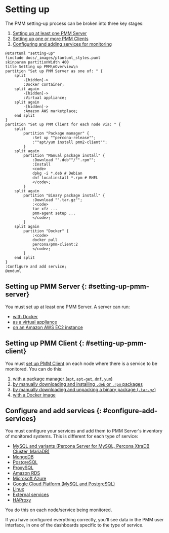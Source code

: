 # Setting up

The PMM setting-up process can be broken into three key stages:

1. [Setting up at least one PMM Server](#setting-up-pmm-server)
2. [Setting up one or more PMM Clients](#setting-up-pmm-client)
3. [Configuring and adding services for monitoring](#configure-add-services)

```plantuml
@startuml "setting-up"
!include docs/_images/plantuml_styles.puml
skinparam partitionWidth 400
title Setting up PMM\nOverview\n
partition "Set up PMM Server as one of: " {
    split
        -[hidden]->
        :Docker container;
    split again
        -[hidden]->
        :Virtual appliance;
    split again
        -[hidden]->
        :Amazon AWS marketplace;
    end split
}
partition "Set up PMM Client for each node via: " {
    split
        partition "Package manager" {
            :Set up ""percona-release"";
            :""apt/yum install pmm2-client"";
        }
    split again
        partition "Manual package install" {
            :Download "".deb""/"".rpm"";
            :Install
            <code>
            dpkg -i *.deb # Debian
            dnf localinstall *.rpm # RHEL
            </code>;
        }
    split again
        partition "Binary package install" {
            :Download "".tar.gz"";
            :<code>
            tar xfz ...
            pmm-agent setup ...
            </code>;
        }
    split again
        partition "Docker" {
            :<code>
            docker pull
            percona/pmm-client:2
            </code>;
        }
    end split
}
:Configure and add service;
@enduml
```

## Setting up PMM Server {: #setting-up-pmm-server}

You must set up at least one PMM Server. A server can run:

- [with Docker](server/docker.md)
- [as a virtual appliance](server/virtual-appliance.md)
- [on an Amazon AWS EC2 instance](server/aws.md)

## Setting up PMM Client {: #setting-up-pmm-client}

You must [set up PMM Client](client/index.md) on each node where there is a service to be monitored. You can do this:

1. [with a package manager (`apt`, `apt-get`, `dnf`, `yum`)](client/index.md#package-manager)
1. [by manually downloading and installing `.deb` or `.rpm` packages](client/index.md#manual-package)
1. [by manually downloading and unpacking a binary package (`.tar.gz`)](client/index.md#binary-package)
1. [with a Docker image](client/index.md#docker)

## Configure and add services {: #configure-add-services}

You must configure your services and add them to PMM Server's inventory of monitored systems. This is different for each type of service:

- [MySQL and variants (Percona Server for MySQL, Percona XtraDB Cluster, MariaDB)](client/mysql.md)
- [MongoDB](client/mongodb.md)
- [PostgreSQL](client/postgresql.md)
- [ProxySQL](client/proxysql.md)
- [Amazon RDS](client/aws.md)
- [Microsoft Azure](client/azure.md)
- [Google Cloud Platform (MySQL and PostgreSQL)](client/google.md)
- [Linux](client/linux.md)
- [External services](client/external.md)
- [HAProxy](client/haproxy.md)

You do this on each node/service being monitored.

If you have configured everything correctly, you'll see data in the PMM user interface, in one of the dashboards specific to the type of service.
